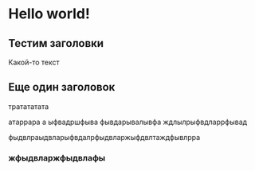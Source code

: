 # Hello world!
## Тестим заголовки
Какой-то текст
## Еще один заголовок
тратататата

атаррара
а
ыфвадршфыва
фывдарывалывфа
ждлылрыфвдларрфывад

фыдвлраыдвларыфвдалрфыдвларжыфдвлтаждфывлрра

### жфыдвларжфыдвлафы